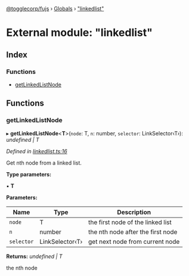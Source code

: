 [@togglecorp/fujs](../README.md) › [Globals](../globals.md) › ["linkedlist"](_linkedlist_.md)

# External module: "linkedlist"

## Index

### Functions

* [getLinkedListNode](_linkedlist_.md#getlinkedlistnode)

## Functions

###  getLinkedListNode

▸ **getLinkedListNode**<**T**>(`node`: T, `n`: number, `selector`: LinkSelector‹T›): *undefined | T*

*Defined in [linkedlist.ts:16](https://github.com/toggle-corp/fujs/blob/8801a55/src/linkedlist.ts#L16)*

Get nth node from a linked list.

**Type parameters:**

▪ **T**

**Parameters:**

Name | Type | Description |
------ | ------ | ------ |
`node` | T | the first node of the linked list |
`n` | number | the nth node after the first node |
`selector` | LinkSelector‹T› | get next node from current node  |

**Returns:** *undefined | T*

the nth node
